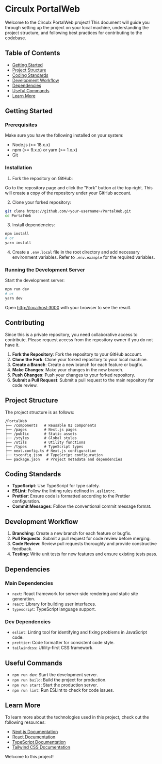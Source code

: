 # Circulx PortalWeb

Welcome to the Circulx PortalWeb project! This document will guide you through setting up the project on your local machine, understanding the project structure, and following best practices for contributing to the codebase.

## Table of Contents

- [Getting Started](#getting-started)
- [Project Structure](#project-structure)
- [Coding Standards](#coding-standards)
- [Development Workflow](#development-workflow)
- [Dependencies](#dependencies)
- [Useful Commands](#useful-commands)
- [Learn More](#learn-more)

## Getting Started

### Prerequisites

Make sure you have the following installed on your system:

- Node.js (>= 18.x.x)
- npm (>= 9.x.x) or yarn (>= 1.x.x)
- Git

### Installation

1. Fork the repository on GitHub:

Go to the repository page and click the "Fork" button at the top right. This will create a copy of the repository under your GitHub account.

2. Clone your forked repository:

```bash
git clone https://github.com/<your-username>/PortalWeb.git
cd PortalWeb
```

3. Install dependencies:

```bash
npm install
# or
yarn install
```

4. Create a `.env.local` file in the root directory and add necessary environment variables. Refer to `.env.example` for the required variables.

### Running the Development Server

Start the development server:

```bash
npm run dev
# or
yarn dev
```

Open [http://localhost:3000](http://localhost:3000) with your browser to see the result.

## Contributing

Since this is a private repository, you need collaborative access to contribute. Please request access from the repository owner if you do not have it.

1. **Fork the Repository**: Fork the repository to your GitHub account.
2. **Clone the Fork**: Clone your forked repository to your local machine.
3. **Create a Branch**: Create a new branch for each feature or bugfix.
4. **Make Changes**: Make your changes in the new branch.
5. **Push Changes**: Push your changes to your forked repository.
6. **Submit a Pull Request**: Submit a pull request to the main repository for code review.

## Project Structure

The project structure is as follows:

```
/PortalWeb
├── /components   # Reusable UI components
├── /pages        # Next.js pages
├── /public       # Static assets
├── /styles       # Global styles
├── /utils        # Utility functions
├── /types        # TypeScript types
├── next.config.ts # Next.js configuration
├── tsconfig.json  # TypeScript configuration
└── package.json   # Project metadata and dependencies
```

## Coding Standards

- **TypeScript**: Use TypeScript for type safety.
- **ESLint**: Follow the linting rules defined in `.eslintrc`.
- **Prettier**: Ensure code is formatted according to the Prettier configuration.
- **Commit Messages**: Follow the conventional commit message format.

## Development Workflow

1. **Branching**: Create a new branch for each feature or bugfix.
2. **Pull Requests**: Submit a pull request for code review before merging.
3. **Code Review**: Review pull requests thoroughly and provide constructive feedback.
4. **Testing**: Write unit tests for new features and ensure existing tests pass.

## Dependencies

### Main Dependencies

- `next`: React framework for server-side rendering and static site generation.
- `react`: Library for building user interfaces.
- `typescript`: TypeScript language support.

### Dev Dependencies

- `eslint`: Linting tool for identifying and fixing problems in JavaScript code.
- `prettier`: Code formatter for consistent code style.
- `tailwindcss`: Utility-first CSS framework.

## Useful Commands

- `npm run dev`: Start the development server.
- `npm run build`: Build the project for production.
- `npm run start`: Start the production server.
- `npm run lint`: Run ESLint to check for code issues.

## Learn More

To learn more about the technologies used in this project, check out the following resources:

- [Next.js Documentation](https://nextjs.org/docs)
- [React Documentation](https://reactjs.org/docs/getting-started.html)
- [TypeScript Documentation](https://www.typescriptlang.org/docs/)
- [Tailwind CSS Documentation](https://tailwindcss.com/docs)

Welcome to this project!




